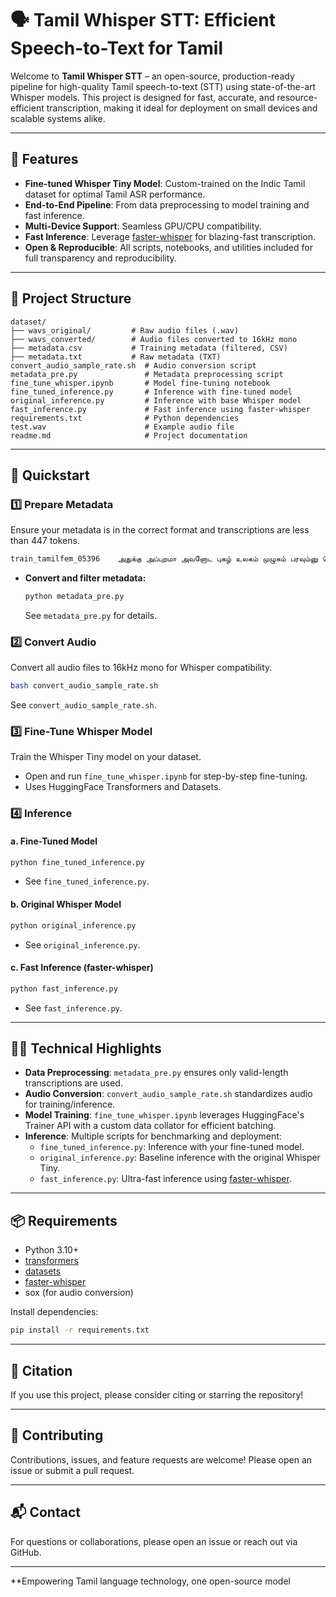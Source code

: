 # 🗣️ Tamil Whisper STT: Efficient Speech-to-Text for Tamil

Welcome to **Tamil Whisper STT** – an open-source, production-ready pipeline for high-quality Tamil speech-to-text (STT) using state-of-the-art Whisper models. This project is designed for fast, accurate, and resource-efficient transcription, making it ideal for deployment on small devices and scalable systems alike.

---

## 🚀 Features

- **Fine-tuned Whisper Tiny Model**: Custom-trained on the Indic Tamil dataset for optimal Tamil ASR performance.
- **End-to-End Pipeline**: From data preprocessing to model training and fast inference.
- **Multi-Device Support**: Seamless GPU/CPU compatibility.
- **Fast Inference**: Leverage [faster-whisper](https://github.com/SYSTRAN/faster-whisper) for blazing-fast transcription.
- **Open & Reproducible**: All scripts, notebooks, and utilities included for full transparency and reproducibility.

---

## 📂 Project Structure

```
dataset/
├── wavs_original/         # Raw audio files (.wav)
├── wavs_converted/        # Audio files converted to 16kHz mono
├── metadata.csv           # Training metadata (filtered, CSV)
├── metadata.txt           # Raw metadata (TXT)
convert_audio_sample_rate.sh  # Audio conversion script
metadata_pre.py               # Metadata preprocessing script
fine_tune_whisper.ipynb       # Model fine-tuning notebook
fine_tuned_inference.py       # Inference with fine-tuned model
original_inference.py         # Inference with base Whisper model
fast_inference.py             # Fast inference using faster-whisper
requirements.txt              # Python dependencies
test.wav                      # Example audio file
readme.md                     # Project documentation
```

---

## 🏁 Quickstart

### 1️⃣ Prepare Metadata

Ensure your metadata is in the correct format and transcriptions are less than 447 tokens.

```txt
train_tamilfem_05396    அதுக்கு அப்புறமா அவனோட புகழ் உலகம் முழுசும் பரவும்னு சொன்னாரு .
```

- **Convert and filter metadata:**
  ```sh
  python metadata_pre.py
  ```
  See `metadata_pre.py` for details.

### 2️⃣ Convert Audio

Convert all audio files to 16kHz mono for Whisper compatibility.

```sh
bash convert_audio_sample_rate.sh
```
See `convert_audio_sample_rate.sh`.

### 3️⃣ Fine-Tune Whisper Model

Train the Whisper Tiny model on your dataset.

- Open and run `fine_tune_whisper.ipynb` for step-by-step fine-tuning.
- Uses HuggingFace Transformers and Datasets.

### 4️⃣ Inference

#### a. **Fine-Tuned Model**
```sh
python fine_tuned_inference.py
```
- See `fine_tuned_inference.py`.

#### b. **Original Whisper Model**
```sh
python original_inference.py
```
- See `original_inference.py`.

#### c. **Fast Inference (faster-whisper)**
```sh
python fast_inference.py
```
- See `fast_inference.py`.

---

## 🧑‍💻 Technical Highlights

- **Data Preprocessing**: `metadata_pre.py` ensures only valid-length transcriptions are used.
- **Audio Conversion**: `convert_audio_sample_rate.sh` standardizes audio for training/inference.
- **Model Training**: `fine_tune_whisper.ipynb` leverages HuggingFace's Trainer API with a custom data collator for efficient batching.
- **Inference**: Multiple scripts for benchmarking and deployment:
  - `fine_tuned_inference.py`: Inference with your fine-tuned model.
  - `original_inference.py`: Baseline inference with the original Whisper Tiny.
  - `fast_inference.py`: Ultra-fast inference using [faster-whisper](https://github.com/SYSTRAN/faster-whisper).

---

## 📦 Requirements

- Python 3.10+
- [transformers](https://github.com/huggingface/transformers)
- [datasets](https://github.com/huggingface/datasets)
- [faster-whisper](https://github.com/SYSTRAN/faster-whisper)
- sox (for audio conversion)

Install dependencies:
```sh
pip install -r requirements.txt
```

---

## 📝 Citation

If you use this project, please consider citing or starring the repository!

---

## 🤝 Contributing

Contributions, issues, and feature requests are welcome! Please open an issue or submit a pull request.


---

## 📬 Contact

For questions or collaborations, please open an issue or reach out via GitHub.

---

**Empowering Tamil language technology, one open-source model

